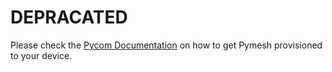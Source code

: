 # DEPRACATED
Please check the [Pycom Documentation](https://docs.pycom.io/pybytes/pymeshintegration/provisioning/) on how to get Pymesh provisioned to your device.
